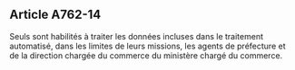 Article A762-14
----
Seuls sont habilités à traiter les données incluses dans le traitement
automatisé, dans les limites de leurs missions, les agents de préfecture et de
la direction chargée du commerce du ministère chargé du commerce.
